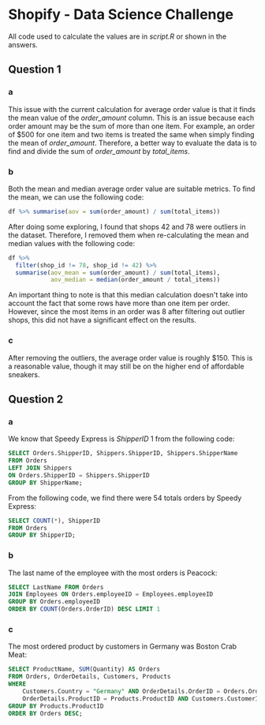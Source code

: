 # Shopify - Data Science Challenge

All code used to calculate the values are in *script.R* or shown in the answers.

## Question 1

### a
This issue with the current calculation for average order value is that it finds the mean value of the *order_amount* column. This is an issue because each order amount may be the sum of more than one item. For example, an order of $500 for one item and two items is treated the same when simply finding the mean of *order_amount*. Therefore, a better way to evaluate the data is to find and divide the sum of *order_amount* by *total_items*.

### b
Both the mean and median average order value are suitable metrics. To find the mean, we can use the following code:

```R
df %>% summarise(aov = sum(order_amount) / sum(total_items))
```

After doing some exploring, I found that shops 42 and 78 were outliers in the dataset. Therefore, I removed them when re-calculating the mean and median values with the following code:

```R
df %>% 
  filter(shop_id != 78, shop_id != 42) %>%
  summarise(aov_mean = sum(order_amount) / sum(total_items),
            aov_median = median(order_amount / total_items))
```

An important thing to note is that this median calculation doesn't take into account the fact that some rows have more than one item per order. However, since the most items in an order was 8 after filtering out outlier shops, this did not have a significant effect on the results.

### c
After removing the outliers, the average order value is roughly $150. This is a reasonable value, though it may still be on the higher end of affordable sneakers.

## Question 2

### a
We know that Speedy Express is *ShipperID* 1 from the following code:

```SQL
SELECT Orders.ShipperID, Shippers.ShipperID, Shippers.ShipperName
FROM Orders
LEFT JOIN Shippers 
ON Orders.ShipperID = Shippers.ShipperID
GROUP BY ShipperName;
```
From the following code, we find there were 54 totals orders by Speedy Express:

```SQL
SELECT COUNT(*), ShipperID
FROM Orders
GROUP BY ShipperID;
```

### b
The last name of the employee with the most orders is Peacock:

```SQL
SELECT LastName FROM Orders 
JOIN Employees ON Orders.employeeID = Employees.employeeID
GROUP BY Orders.employeeID
ORDER BY COUNT(Orders.OrderID) DESC LIMIT 1
```

### c
The most ordered product by customers in Germany was Boston Crab Meat:
```SQL
SELECT ProductName, SUM(Quantity) AS Orders
FROM Orders, OrderDetails, Customers, Products
WHERE 
	Customers.Country = "Germany" AND OrderDetails.OrderID = Orders.OrderID AND 
	OrderDetails.ProductID = Products.ProductID AND Customers.CustomerID = Orders.CustomerID
GROUP BY Products.ProductID
ORDER BY Orders DESC;
```



